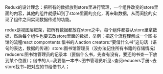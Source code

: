 Redux的设计理念：把所有的数据放到store里进行管理，一个组件改变的store里面的内容，其他的组件就感知到了store里面的变化，再来取数据，从而间接的实现了组件之间实现数据传递的功能。


redux是视图层框架，把所有数据都放在store之中，每个组件都要从store里拿数据，然后每个组件也要去改store里面的数据，举例：把这个流程理解成一个图书馆的流程react compontents:借书的人action creators:“要借什么书”这句话（语句的表达，数据的传递）store:图书馆管理员（没办法记住所有书籍的存储情况）reducers:图书馆管理员的记录本（要借什么书，先查有没有，要还的书查一下放到某个位置）；借书的人~我要借一本书~图书管理员听见~查阅reducers手册~去store找书~把对应的书给借书人；